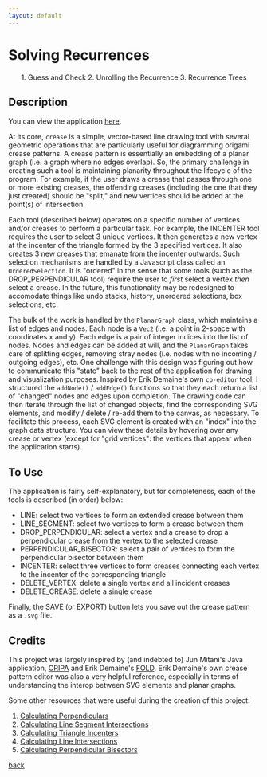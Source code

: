 ```yaml
---
layout: default
---
```


# Solving Recurrences

<p align="center">
  1. Guess and Check
  2. Unrolling the Recurrence
  3. Recurrence Trees
</p>

## Description

You can view the application [here](https://mwalczyk.github.io/crease/).

At its core, `crease` is a simple, vector-based line drawing tool with several geometric operations that are particularly useful for diagramming origami crease patterns. A crease pattern is essentially an embedding of a planar graph (i.e. a graph where no edges overlap). So, the primary challenge in creating such a tool is maintaining planarity throughout the lifecycle of the program. For example, if the user draws a crease that passes through one or more existing creases, the offending creases (including the one that they just created) should be "split," and new vertices should be added at the point(s) of intersection.

Each tool (described below) operates on a specific number of vertices and/or creases to perform a particular task. For example, the INCENTER tool requires the user to select 3 unique vertices. It then generates a new vertex at the incenter of the triangle formed by the 3 specified vertices. It also creates 3 new creases that emanate from the incenter outwards. Such selection mechanisms are handled by a Javascript class called an `OrderedSelection`. It is "ordered" in the sense that some tools (such as the DROP_PERPENDICULAR tool) require the user to *first* select a vertex *then* select a crease. In the future, this functionality may be redesigned to accomodate things like undo stacks, history, unordered selections, box selections, etc.

The bulk of the work is handled by the `PlanarGraph` class, which maintains a list of edges and nodes. Each node is a `Vec2` (i.e. a point in 2-space with coordinates x and y). Each edge is a pair of integer indices into the list of nodes. Nodes and edges can be added at will, and the `PlanarGraph` takes care of splitting edges, removing stray nodes (i.e. nodes with no incoming / outgoing edges), etc. One challenge with this design was figuring out how to communicate this "state" back to the rest of the application for drawing and visualization purposes. Inspired by Erik Demaine's own `cp-editor` tool, I structured the `addNode()` / `addEdge()` functions so that they each return a list of "changed" nodes and edges upon completion. The drawing code can then iterate through the list of changed objects, find the corresponding SVG elements, and modify / delete / re-add them to the canvas, as necessary. To facilitate this process, each SVG element is created with an "index" into the graph data structure. You can view these details by hovering over any crease or vertex (except for "grid vertices": the vertices that appear when the application starts).

## To Use

The application is fairly self-explanatory, but for completeness, each of the tools is described (in order) below:

- LINE: select two vertices to form an extended crease between them
- LINE_SEGMENT: select two vertices to form a crease between them
- DROP_PERPENDICULAR: select a vertex and a crease to drop a perpendicular crease from the vertex to the selected crease
- PERPENDICULAR_BISECTOR: select a pair of vertices to form the perpendicular bisector between them
- INCENTER: select three vertices to form creases connecting each vertex to the incenter of the corresponding triangle
- DELETE_VERTEX: delete a single vertex and all incident creases
- DELETE_CREASE: delete a single crease

Finally, the SAVE (or EXPORT) button lets you save out the crease pattern as a `.svg` file.

## Credits
This project was largely inspired by (and indebted to) Jun Mitani's Java application, [ORIPA](http://mitani.cs.tsukuba.ac.jp/oripa/) and Erik Demaine's [FOLD](https://github.com/edemaine/fold). Erik Demaine's own crease pattern editor was also a very helpful reference, especially in terms of understanding the interop between SVG elements and planar graphs.

Some other resources that were useful during the creation of this project:

1. [Calculating Perpendiculars](https://stackoverflow.com/questions/1811549/perpendicular-on-a-line-from-a-given-point)
2. [Calculating Line Segment Intersections](https://stackoverflow.com/questions/563198/how-do-you-detect-where-two-line-segments-intersect)
3. [Calculating Triangle Incenters](https://www.mathopenref.com/coordincenter.html)
4. [Calculating Line Intersections](https://rosettacode.org/wiki/Find_the_intersection_of_two_lines)
5. [Calculating Perpendicular Bisectors](https://socratic.org/questions/how-do-you-find-the-equation-of-the-perpendicular-bisector-of-the-points-1-4-and)

[back](./)

